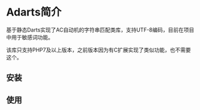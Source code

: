 # Adarts简介

基于静态Darts实现了AC自动机的字符串匹配类库，支持UTF-8编码，目前在项目中用于敏感词功能。

该库只支持PHP7及以上版本，之前版本因为有C扩展实现了类似功能，也不需要这个。

## 安装

## 使用


